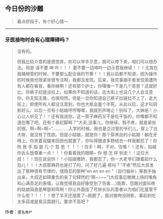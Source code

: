 ## 今日份的沙雕

> 看点好段子，有个好心情～


 
---

### 牙医接吻时会有心理障碍吗？

> 没有的。
> 
> 但我比较介意的是感觉疼，你可以举手示意，我可以停下来，咱们可以想办法。但是 请不要 呻 吟！！！ 更不要一边呻吟一边示意我继续！！！尤其在我捅根管的时候，不要那么配合我的节奏！！！我以前都不知道，因为操作的时候我也很紧张很专注啊，我都没发现。后来，我完事摘手套发现周遭所有人都在看我，看你妹啊！还有那个护士，你噗嗤一下是几个意思？这就好比，你裤子拉链没拉上，如果你不知道的话，走大街上也没几个人会注意你，你无知无畏，也很坦然。但是一旦你知道自己裤子拉链拉不上了，走大街上，即使所有人都没注意到，你也大抵会羞个半死。从此以后，这才叫阴影好么。以后一旦有小姑娘哼哼唧唧，我就厉声喝止！别叫了，大妹纸！小心让人听见了！！还有我说你，这一管子麻药又不是吃干饭的，你嘴都不知道在哪了吧，还有个甚赶脚啊？“大夫,没事儿，你继续，我不疼，就是紧张的很。啊~啊~啊~”.............入学的时候，我也是立过誓的爷们儿，穿上了白大褂，就没有了性欲。但是小姑娘，就是你！那个穿黑丝的小姑娘！躺在牙椅上，你夹着双腿来回扭也就罢了，你叫得跟波多野结衣一样我都忍了！你 吮 我 手 指 是 几 个 意 思 ？ ！！！住手！啊，不对，住嘴！！还有，姑娘你舌头放尊重一点！！！你看着我的眼睛~ 你 想 怎 样 别走！！这位大叔！！！现在说说你！！小姑娘撒娇，我都忍了，你一大老爷们跟着起什么劲儿！！！大叔那麻药也是打了的，问了好几遍 疼吗？“不疼”然后大叔发出了那种很有节律的，很隐忍的那种“en en en en ”（自行脑补）等我手抽出来，大叔还如释重负的来了句释然的“啊~~~~”(大叔事后微微上扬的嘴角和心满意足的表情，让我觉得我自好像受到了伤害....)我靠，您跟对面叫唤的姑娘简直是琴瑟和鸣啊！你让外面挂了号排长队的患者以为咱们在屋里干什么呢？！！！！想了半天还是匿了~跑题了，我对接吻没阴影，事前别吃太多蒜或是臭豆腐就行。要求不高吧？


作者：`匿名用户`